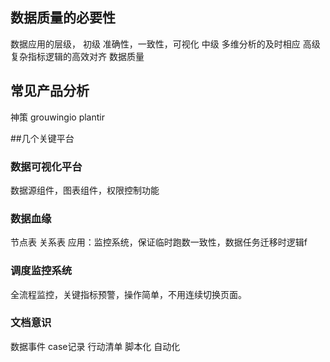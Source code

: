 ## 数据质量的必要性
数据应用的层级，
初级 准确性，一致性，可视化
中级 多维分析的及时相应
高级 复杂指标逻辑的高效对齐
数据质量

## 常见产品分析
神策
grouwingio
plantir

##几个关键平台
### 数据可视化平台
数据源组件，图表组件，权限控制功能

### 数据血缘
节点表
关系表
应用：监控系统，保证临时跑数一致性，数据任务迁移时逻辑f

### 调度监控系统
全流程监控，关键指标预警，操作简单，不用连续切换页面。

### 文档意识
数据事件
case记录
行动清单 脚本化 自动化